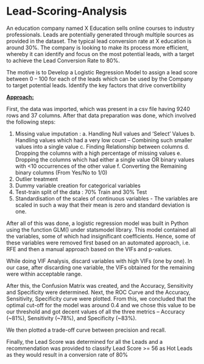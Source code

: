 # Lead-Scoring-Analysis
An education company named X Education sells online courses to industry professionals. Leads are potentially generated through multiple sources as provided in the dataset. The typical lead conversion rate at X education is around 30%. The company is looking to make its process more efficient, whereby it can identify and focus on the most potential leads, with a target to achieve the Lead Conversion Rate to 80%.

The motive is to Develop a Logistic Regression Model to assign a lead score between 0 – 100 for each of the leads which can be used by the Company to target potential leads. Identify the key factors that drive convertibility



<u><b>Approach:</b></u>

First, the data was imported, which was present in a csv file having 9240 rows and 37 columns. After that data preparation was done, which involved the following steps:

1. Missing value imputation :
  a. Handling Null values and ‘Select’ Values
  b. Handling values which had a very low count – Combining such smaller values into a single value
  c. Finding Relationship between columns
  d. Dropping the columns with a high percentage of missing values
  e. Dropping the columns which had either a single value OR binary values with <10 occurrences of the other value
  f. Converting the Remaining binary columns (From Yes/No to 1/0)
2. Outlier treatment
3. Dummy variable creation for categorical variables
4. Test-train split of the data : 70% Train and 30% Test
5. Standardisation of the scales of continuous variables - The variables are scaled in such a way that their mean is zero and standard deviation is one.

After all of this was done, a logistic regression model was built in Python using the function GLM() under statsmodel library. This model contained all the variables, some of which had insignificant coefficients. Hence, some of these variables were removed first based on an automated approach, i.e. RFE and then a manual approach based on the VIFs and p-values.

While doing VIF Analysis, discard variables with high VIFs (one by one). In our case, after discarding one variable, the VIFs obtained for the remaining were within acceptable range.

After this, the Confusion Matrix was created, and the Accuracy, Sensitivity and Specificity were determined.
Next, the ROC Curve and the Accuracy, Sensitivity, Specificity curve were plotted. From this, we concluded that the optimal cut-off for the model was around 0.4 and we chose this value to be our threshold and got decent values of all the three metrics – Accuracy (~81%), Sensitivity (~78%), and Specificity (~83%).

We then plotted a trade-off curve between precision and recall.

Finally, the Lead Score was determined for all the Leads and a recommendation was provided to classify Lead Score >= 56 as Hot Leads as they would result in a conversion rate of 80%

